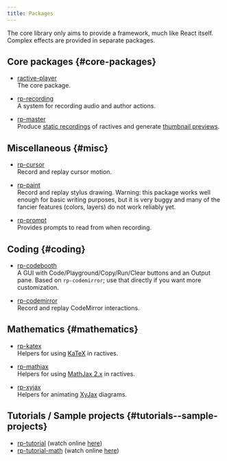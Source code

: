```yaml
---
title: Packages
---
```


The core library only aims to provide a framework, much like React itself. Complex effects are provided in separate packages.

## Core packages {#core-packages}
- [ractive-player](https://www.npmjs.com/package/ractive-player)<br/>The core package.

- [rp-recording](https://www.npmjs.com/package/rp-recording)<br/>A system for recording audio and author actions.

- [rp-master](https://www.npmjs.com/package/rp-master)<br/>Produce <a href="/docs/rp-master/render">static recordings</a> of ractives and generate <a href="/docs/rp-master/thumbs">thumbnail previews</a>.

## Miscellaneous {#misc}

- [rp-cursor](https://www.npmjs.com/package/rp-cursor)<br/>Record and replay cursor motion.

- [rp-paint](https://www.npmjs.com/package/rp-paint)<br/>Record and replay stylus drawing. Warning: this package works well enough for basic writing purposes, but it is very buggy and many of the fancier features (colors, layers) do not work reliably yet.

- [rp-prompt](https://www.npmjs.com/package/rp-prompt)<br/>Provides prompts to read from when recording.

## Coding {#coding}

- [rp-codebooth](https://www.npmjs.com/package/rp-codebooth)<br/>A GUI with Code/Playground/Copy/Run/Clear buttons and an Output pane. Based on `rp-codemirror`; use that directly if you want more customization.

- [rp-codemirror](https://www.npmjs.com/package/rp-codemirror)<br/>Record and replay CodeMirror interactions.

## Mathematics {#mathematics}

- [rp-katex](https://www.npmjs.com/package/rp-katex)<br/>Helpers for using [KaTeX](https://katex.org) in ractives.

- [rp-mathjax](https://www.npmjs.com/package/rp-mathjax)<br/>Helpers for using [MathJax 2.x](https://www.mathjax.org) in ractives.

- [rp-xyjax](https://www.npmjs.com/package/rp-xyjax)<br/>Helpers for animating [XyJax](https://sonoisa.github.io/xyjax/xyjax.html) diagrams.

## Tutorials / Sample projects {#tutorials--sample-projects}

- [rp-tutorial](https://github.com/ysulyma/rp-tutorial) (watch online [here](/))
- [rp-tutorial-math](https://github.com/ysulyma/rp-tutorial-math) (watch online [here](/math/))
